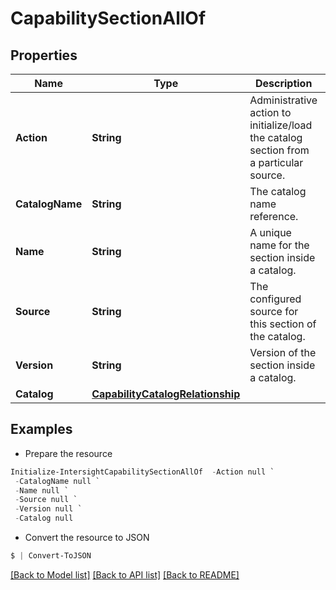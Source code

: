 # CapabilitySectionAllOf
## Properties

Name | Type | Description | Notes
------------ | ------------- | ------------- | -------------
**Action** | **String** | Administrative action to initialize/load the catalog section from a particular source. | [optional] [readonly] [default to "None"]
**CatalogName** | **String** | The catalog name reference. | [optional] 
**Name** | **String** | A unique name for the section inside a catalog. | [optional] 
**Source** | **String** | The configured source for this section of the catalog. | [optional] [readonly] [default to "Local"]
**Version** | **String** | Version of the section inside a catalog. | [optional] 
**Catalog** | [**CapabilityCatalogRelationship**](CapabilityCatalogRelationship.md) |  | [optional] 

## Examples

- Prepare the resource
```powershell
Initialize-IntersightCapabilitySectionAllOf  -Action null `
 -CatalogName null `
 -Name null `
 -Source null `
 -Version null `
 -Catalog null
```

- Convert the resource to JSON
```powershell
$ | Convert-ToJSON
```

[[Back to Model list]](../README.md#documentation-for-models) [[Back to API list]](../README.md#documentation-for-api-endpoints) [[Back to README]](../README.md)

